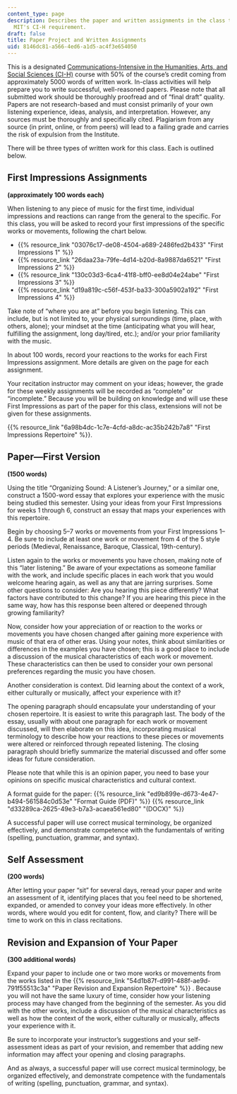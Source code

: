 ```yaml
---
content_type: page
description: Describes the paper and written assignments in the class that count toward
  MIT's CI-H requirement.
draft: false
title: Paper Project and Written Assignments
uid: 8146dc81-a566-4ed6-a1d5-ac4f3e654050
---
```

This is a designated [Communications-Intensive in the Humanities, Arts, and Social Sciences (CI-H)](https://registrar.mit.edu/registration-academics/academic-requirements/communication-requirement/ci-hhw-subjects) course with 50% of the course’s credit coming from approximately 5000 words of written work. In-class activities will help prepare you to write successful, well-reasoned papers. Please note that all submitted work should be thoroughly proofread and of “final draft” quality. Papers are not research-based and must consist primarily of your own listening experience, ideas, analysis, and interpretation. However, any sources must be thoroughly and specifically cited. Plagiarism from any source (in print, online, or from peers) will lead to a failing grade and carries the risk of expulsion from the Institute.

There will be three types of written work for this class. Each is outlined below.

## First Impressions Assignments

**(approximately 100 words each)**

When listening to any piece of music for the first time, individual impressions and reactions can range from the general to the specific. For this class, you will be asked to record your first impressions of the specific works or movements, following the chart below. 

- {{% resource_link "03076c17-de08-4504-a689-2486fed2b433" "First Impressions 1" %}} 
- {{% resource_link "26daa23a-79fe-4d14-b20d-8a9887da6521" "First Impressions 2" %}} 
- {{% resource_link "130c03d3-6ca4-41f8-bff0-ee8d04e24abe" "First Impressions 3" %}} 
- {{% resource_link "d19a819c-c56f-453f-ba33-300a5902a192" "First Impressions 4" %}} 

Take note of “where you are at” before you begin listening. This can include, but is not limited to, your physical surroundings (time, place, with others, alone); your mindset at the time (anticipating what you will hear, fulfilling the assignment, long day/tired, etc.); and/or your prior familiarity with the music.

In about 100 words, record your reactions to the works for each First Impressions assignment. More details are given on the page for each assignment.

Your recitation instructor may comment on your ideas; however, the grade for these weekly assignments will be recorded as “complete” or “incomplete.” Because you will be building on knowledge and will use these First Impressions as part of the paper for this class, extensions will not be given for these assignments.

{{% resource_link "6a98b4dc-1c7e-4cfd-a8dc-ac35b242b7a8" "First Impressions Repertoire" %}}.

## Paper—First Version

**(1500 words)**

Using the title “Organizing Sound: A Listener’s Journey,” or a similar one, construct a 1500-word essay that explores your experience with the music being studied this semester. Using your ideas from your First Impressions for weeks 1 through 6, construct an essay that maps your experiences with this repertoire.

Begin by choosing 5–7 works or movements from your First Impressions 1–4. Be sure to include at least one work or movement from 4 of the 5 style periods (Medieval, Renaissance, Baroque, Classical, 19th-century). 

Listen again to the works or movements you have chosen, making note of this “later listening.” Be aware of your expectations as someone familiar with the work, and include specific places in each work that you would welcome hearing again, as well as any that are jarring surprises. Some other questions to consider: Are you hearing this piece differently? What factors have contributed to this change? If you are hearing this piece in the same way, how has this response been altered or deepened through growing familiarity?

Now, consider how your appreciation of or reaction to the works or movements you have chosen changed after gaining more experience with music of that era of other eras. Using your notes, think about similarities or differences in the examples you have chosen; this is a good place to include a discussion of the musical characteristics of each work or movement. These characteristics can then be used to consider your own personal preferences regarding the music you have chosen. 

Another consideration is context. Did learning about the context of a work, either culturally or musically, affect your experience with it?

The opening paragraph should encapsulate your understanding of your chosen repertoire. It is easiest to write this paragraph last. The body of the essay, usually with about one paragraph for each work or movement discussed, will then elaborate on this idea, incorporating musical terminology to describe how your reactions to these pieces or movements were altered or reinforced through repeated listening. The closing paragraph should briefly summarize the material discussed and offer some ideas for future consideration.

Please note that while this is an opinion paper, you need to base your opinions on specific musical characteristics and cultural context. 

A format guide for the paper: {{% resource_link "ed9b899e-d673-4e47-b494-561584c0d53e" "Format Guide (PDF)" %}} {{% resource_link "d33289ca-2625-49e3-b7a3-acaea561ed80" "(DOCX)" %}}

A successful paper will use correct musical terminology, be organized effectively, and demonstrate competence with the fundamentals of writing (spelling, punctuation, grammar, and syntax). 

## Self Assessment 

**(200 words)**

After letting your paper “sit” for several days, reread your paper and write an assessment of it, identifying places that you feel need to be shortened, expanded, or amended to convey your ideas more effectively. In other words, where would you edit for content, flow, and clarity? There will be time to work on this in class recitations.

## Revision and Expansion of Your Paper 

**(300 additional words)**

Expand your paper to include one or two more works or movements from the works listed in the {{% resource_link "54d1b87f-d991-488f-ae9d-791f55513c3a" "Paper Revision and Expansion Repertoire" %}} . Because you will not have the same luxury of time, consider how your listening process may have changed from the beginning of the semester. As you did with the other works, include a discussion of the musical characteristics as well as how the context of the work, either culturally or musically, affects your experience with it. 

Be sure to incorporate your instructor’s suggestions and your self-assessment ideas as part of your revision, and remember that adding new information may affect your opening and closing paragraphs. 

And as always, a successful paper will use correct musical terminology, be organized effectively, and demonstrate competence with the fundamentals of writing (spelling, punctuation, grammar, and syntax).